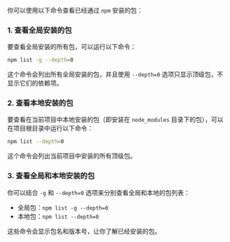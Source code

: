 你可以使用以下命令查看已经通过 `npm` 安装的包：

### 1. **查看全局安装的包**

要查看全局安装的所有包，可以运行以下命令：

```bash
npm list -g --depth=0
```

这个命令会列出所有全局安装的包，并且使用 `--depth=0` 选项只显示顶级包，不显示它们的依赖项。

### 2. **查看本地安装的包**

要查看在当前项目中本地安装的包（即安装在 `node_modules` 目录下的包），可以在项目根目录中运行以下命令：

```bash
npm list --depth=0
```

这个命令会列出当前项目中安装的所有顶级包。

### 3. **查看全局和本地安装的包**

你可以结合 `-g` 和 `--depth=0` 选项来分别查看全局和本地的包列表：

- 全局包：`npm list -g --depth=0`
- 本地包：`npm list --depth=0`

这些命令会显示包名和版本号，让你了解已经安装的包。
